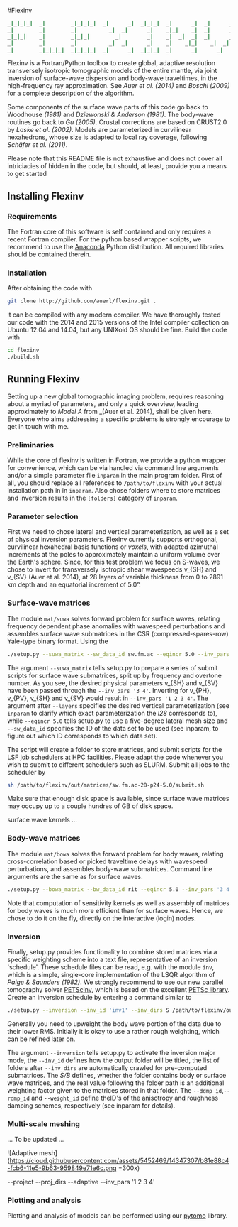#Flexinv

```fortran
_|_|_|_|  _|        _|_|_|_|  _|      _|  _|_|_|  _|      _|  _|      _|  
_|        _|        _|          _|  _|      _|    _|_|    _|  _|      _|  
_|_|_|    _|        _|_|_|        _|        _|    _|  _|  _|  _|      _|  
_|        _|        _|          _|  _|      _|    _|    _|_|    _|  _|    
_|        _|_|_|_|  _|_|_|_|  _|      _|  _|_|_|  _|      _|      _|   
```

Flexinv is a Fortran/Python toolbox to create global, adaptive resolution transversely isotropic tomographic models of the entire mantle, via joint inversion of surface-wave dispersion and body-wave traveltimes, in the high-frequency ray approximation. See _Auer et al. (2014)_ and _Boschi (2009)_ for a complete description of the algorithm.

Some components of the surface wave parts of this code go back to Woodhouse _(1981)_ and _Dziewonski & Anderson (1981)_. The body-wave routines go back to _Gu (2005)_. Crustal corrections are based on CRUST2.0 by _Laske et al. (2002)_. Models are parameterized in curvilinear hexahedrons, whose size is adapted to local ray coverage, following _Schäfer et al. (2011)_.

Please note that this README file is not exhaustive and does not cover all intriciacies of hidden in the code, but should, at least, provide you a means to get started

## Installing Flexinv

### Requirements

The Fortran core of this software is self contained and only requires a recent Fortran compiler. For the python based wrapper scripts, we recommend to use the [Anaconda](https://www.continuum.io/downloads) Python distribution. All required libraries should be contained therein.

### Installation

After obtaining the code with

```bash
git clone http://github.com/auerl/flexinv.git .
```

it can be compiled with any modern compiler. We have thoroughly tested our code with the 2014 and 2015 versions of the Intel compiler collection on Ubuntu 12.04 and 14.04, but any UNIXoid OS should be fine. Build the code with

```bash
cd flexinv
./build.sh
```

## Running Flexinv

Setting up a new global tomographic imaging problem, requires reasoning about a myriad of parameters, and only a quick overview, leading approximately to _Model A_ from _(Auer et al. 2014), shall be given here. Everyone who aims addressing a specific problems is strongly encourage to get in touch with me.

### Preliminaries

While the core of flexinv is written in Fortran, we provide a python wrapper for convenience, which can be via handled via command line arguments and/or a simple parameter file `inparam` in the main program folder. First of all, you should replace all references to `/path/to/flexinv` with your actual installation path in in `inparam`. Also chose folders where to store matrices and inversion results in the `[folders]` category of `inparam`. 

### Parameter selection
First we need to chose lateral and vertical parameterization, as well as a set of physical inversion parameters. Flexinv currently supports orthogonal, curvilinear hexahedral basis functions or _voxels_, with adapted azimuthal increments at the poles to approximately maintain a uniform volume over the Earth's sphere. Since, for this test problem we focus on S-waves, we chose to invert for transversely isotropic shear wavespeeds v_{SH} and v_{SV} (Auer et al. 2014), at 28 layers of variable thickness from 0 to 2891 km depth and an equatorial increment of 5.0°.

### Surface-wave matrices
The module `mat/suwa` solves forward problem for surface waves, relating frequency dependent phase anomalies with wavespeed perturbations and assembles surface wave submatrices in the CSR (compressed-spares-row) Yale-type binary format. Using the

```bash
./setup.py --suwa_matrix --sw_data_id sw.fm.ac --eqincr 5.0 --inv_pars '3 4' --layers l28
```

The argument `--suwa_matrix` tells setup.py to prepare a series of submit scripts for surface wave submatrices, split up by frequency and overtone number. As you see, the desired physical parameters v_{SH} and v_{SV} have been passed through the `--inv_pars '3 4'`. Inverting for v_{PH}, v_{PV}, v_{SH} and v_{SV} would result in `--inv_pars '1 2 3 4'`. The argument after `--layers` specifies the desired vertical parameterization (see `inparam` to clarify which exact parameterization the _l28_ corresponds to), while `--eqincr 5.0` tells setup.py to use a five-degree lateral mesh size and `--sw_data_id` specifies the ID of the data set to be used (see inparam, to figure out which ID corresponds to which data set).

The script will create a folder to store matrices, and submit scripts for the LSF job schedulers at HPC facilities. Please adapt the code whenever you wish to submit to different schedulers such as SLURM. Submit all jobs to the scheduler by 
```bash
sh /path/to/flexinv/out/matrices/sw.fm.ac-28-p24-5.0/submit.sh
```

Make sure that enough disk space is available, since surface wave matrices may occupy up to a couple hundres of GB of disk space.

surface wave kernels ...

### Body-wave matrices 
The module `mat/bowa` solves the forward problem for body waves, relating cross-correlation based or picked traveltime delays with wavespeed perturbations, and assembles body-wave submatrices. Command line arguments are the same as for surface waves.

```bash
./setup.py --bowa_matrix --bw_data_id rit --eqincr 5.0 --inv_pars '3 4' --layers l28
```
Note that computation of sensitivity kernels as well as assembly of matrices for body waves is much more efficient than for surface waves. Hence, we chose to do it on the fly, directly on the interactive (login) nodes.

### Inversion

Finally, setup.py provides functionality to combine stored matrices via a specific weighting scheme into a text file, representative of an inversion 'schedule'. These schedule files can be read, e.g. with the module `inv`, which is a simple, single-core implementation of the LSQR algorithm of _Paige & Saunders (1982)_. We strongly recommend to use our new parallel tomography solver [PETScinv](../petscinv), which is based on the excellent [PETSc library](https://github.com/petsc/petsc). Create an inversion schedule by entering a command similar to

```bash
./setup.py --inversion --inv_id 'inv1' --inv_dirs S /path/to/flexinv/out/matrices/sw.fm.ac-p34-28-5.0 1.0 B /path/to/flexinv/out/matrices/bws-p34-28-5.0 .0 5.0 --layers l28 --eqincr 5.0 --ddmp_id dd28eq --rdmp_id dd28eq --weight_id ws1
```

Generally you
need to upweight the body wave portion of the data due to their lower RMS.
Initially it is okay to use a rather rough weighting, which can be refined 
later on. 

The argument `--inversion` tells setup.py to activate the inversion major mode, the `--inv_id` defines how the output folder will be titled, the list of folders after `--inv_dirs` are automatically crawled for pre-computed submatrices. The _S/B_ defines, whether the folder contains body or surface wave matrices, and the real value following the folder path is an additional weighting factor given to the matrices stored in that folder. The `--ddmp_id`,`--rdmp_id` and `--weight_id` define theID's of the anisotropy and roughness damping schemes, respectively (see inparam for details).


### Multi-scale meshing

... To be updated ... 

![Adaptive mesh](https://cloud.githubusercontent.com/assets/5452469/14347307/b81e88c4-fcb6-11e5-9b63-959849e71e6c.png =300x) 

--project
--proj_dirs
--adaptive
--inv_pars '1 2 3 4'

### Plotting and analysis

Plotting and analysis of models can be performed using our [pytomo](../pytomo) library.
